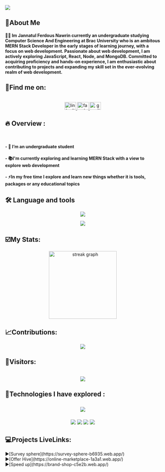 
<!--<img src="https://i.ibb.co/dQWS3dY/Web-Developer.png">-->
<!--<img src="https://i.ibb.co/d4KZ2ZhL/Add-a-heading.gif" width="400" alt="Coding GIF">-->
<img src ="https://i.ibb.co.com/WWgJyd9p/Add-a-heading-1.png">




###





<h2>👩About Me</h2>
<h4 align="left">👩‍💻 Im Jannatul Ferdous Nawrin currently an undergraduate studying Computer Science And Engineering at Brac University who is an ambitous MERN Stack Developer in the early stages of learning journey, with a focus on web development. Passionate about web development, I am actively exploring JavaScript, React, Node, and MongoDB. Committed to acquiring proficiency and hands-on experience, I am enthusiastic about contributing to projects and expanding my skill set in the ever-evolving realm of web development.</h5>

###




<h2>📨Find me on:</h2>

<br clear="both">

<div align="center">
  <a href="https://www.linkedin.com/in/jannatul-ferdous-nawrin-162058233/" target="_blank">
    <img src="https://raw.githubusercontent.com/maurodesouza/profile-readme-generator/master/src/assets/icons/social/linkedin/default.svg" width="37" height="25" alt="linkedin logo"  />
  </a>
  <a href="https://www.facebook.com/jannatulferdous.nawrin.7?mibextid=ZbWKwL" target="_blank">
    <img src="https://raw.githubusercontent.com/maurodesouza/profile-readme-generator/master/src/assets/icons/social/facebook/default.svg" width="37" height="25" alt="facebook logo"  />
  </a>
  <a href="https://jannatulnawrin@gmail.com" target="_blank">
    <img src="https://raw.githubusercontent.com/maurodesouza/profile-readme-generator/master/src/assets/icons/social/gmail/default.svg" width="37" height="25" alt="gmail logo"  />
  </a>
</div>


###


###

<h2> 🔥  Overview :</h2><p align="left"><br><h4>- 🔭 I’m an undergraduate student </h4> <h4>- 📚I'm currently exploring and learning MERN Stack with a view to explore web development</h4> <h4>- ⚡In my free time I explore and learn new things whether it is tools, packages or any educational topics</h4></p>



###



###

<h2>🛠 Language and tools</h2>

<p align="center">
  <a href="https://skillicons.dev">
    <img src="https://skillicons.dev/icons?i=css,html,tailwind,js,react,mongodb,nodejs,express,firebase,python" />
  </a>
</p>
<div align="center">
  <img src="https://img.shields.io/badge/daisyui-5A0EF8?style=for-the-badge&logo=daisyui&logoColor=white">
</div>

###


###
<h2>☑️My Stats:</h2>

<div align="center">
  <img src="https://streak-stats.demolab.com?user=nawrin1&locale=en&mode=daily&theme=dark&hide_border=false&border_radius=5&order=3" height="220" alt="streak graph"  />
</div>

###

<h2>📈Contributions:</h2>

<div align="center">
  <img src="http://github-profile-summary-cards.vercel.app/api/cards/profile-details?username=nawrin1&theme=great_gatsby"  />
</div>

###
<h2>👀Visitors:</h2>
<br clear="both">

<div align="center">
  <img src="https://visitor-badge.laobi.icu/badge?page_id=nawrin1.nawrin1&left_color=aquamarine"  />
</div>


###


<h2>🧰Technologies I have explored :<h2>
<p align="center">
  <a href="https://skillicons.dev">
    <img src="https://skillicons.dev/icons?i=css,html,tailwind,js,react,mongodb,nodejs,express,firebase,python,materialui,vercel,netlify" />
  </a>
</p>
<div align="center">
   <img src="https://img.shields.io/badge/daisyui-5A0EF8?style=for-the-badge&logo=daisyui&logoColor=white">
   <img src="https://img.shields.io/badge/React%20Hook%20Form-%23EC5990.svg?style=for-the-badge&logo=react-hook-form&logoColor=white" />
   <img src="https://img.shields.io/badge/-React%20Query-FF4154?style=for-the-badge&logo=react%20query&logoColor=white" />
   <img src="https://img.shields.io/badge/JWT-black?style=for-the-badge&logo=JSON%20web%20tokens" />
</div>

###

<h2>💻Projects LiveLinks:</h2>
▶️[Survey sphere](https://survey-sphere-b6935.web.app/)<br>
▶️[Offer Hive](https://online-marketplace-1a3a1.web.app/)<br>
▶️[Speed up](https://brand-shop-c5e2b.web.app/)

###



